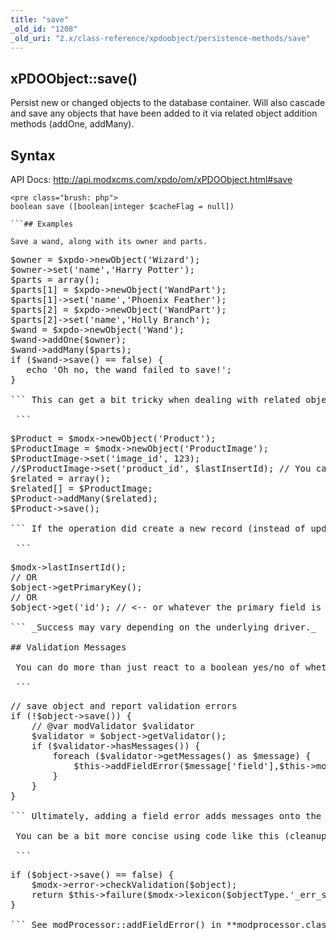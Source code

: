 ```yaml
---
title: "save"
_old_id: "1208"
_old_uri: "2.x/class-reference/xpdoobject/persistence-methods/save"
---
```


## xPDOObject::save()

 Persist new or changed objects to the database container. Will also cascade and save any objects that have been added to it via related object addition methods (addOne, addMany).

## Syntax

 API Docs: <http://api.modxcms.com/xpdo/om/xPDOObject.html#save>

 ```
<pre class="brush: php">
boolean save ([boolean|integer $cacheFlag = null])

```## Examples

 Save a wand, along with its owner and parts.

 ```
<pre class="brush: php">
$owner = $xpdo->newObject('Wizard');
$owner->set('name','Harry Potter');
$parts = array();
$parts[1] = $xpdo->newObject('WandPart');
$parts[1]->set('name','Phoenix Feather');
$parts[2] = $xpdo->newObject('WandPart');
$parts[2]->set('name','Holly Branch');
$wand = $xpdo->newObject('Wand');
$wand->addOne($owner);
$wand->addMany($parts);
if ($wand->save() == false) {
   echo 'Oh no, the wand failed to save!';
}

``` This can get a bit tricky when dealing with related objects, but you can skip a few steps (provided that you have defined your relation properly). For example, normally when dealing with join tables, you need to know the primary key from the related tables before you can add a row there. However, with xPDO, you can omit the primary key from one table when you reference the related table via addMany() or addOne().

 ```
<pre class="brush: php">
$Product = $modx->newObject('Product');
$ProductImage = $modx->newObject('ProductImage');
$ProductImage->set('image_id', 123);
//$ProductImage->set('product_id', $lastInsertId); // You can skip this
$related = array();
$related[] = $ProductImage;
$Product->addMany($related);
$Product->save();

``` If the operation did create a new record (instead of updating an existing one), you can tie into the underlying [PDO::lastInsertId()](http://php.net/manual/en/pdo.lastinsertid.php) method:

 ```
<pre class="brush: php">
$modx->lastInsertId();
// OR
$object->getPrimaryKey();
// OR
$object->get('id'); // <-- or whatever the primary field is named

``` _Success may vary depending on the underlying driver._

## Validation Messages

 You can do more than just react to a boolean yes/no of whether your object saved correctly. You can also return some messages about what exactly was problematic.

 ```
<pre class="brush: php">
// save object and report validation errors
if (!$object->save()) {
    // @var modValidator $validator
    $validator = $object->getValidator();
    if ($validator->hasMessages()) {
        foreach ($validator->getMessages() as $message) {
            $this->addFieldError($message['field'],$this->modx->lexicon($message['message']));
        }
    }
}

``` Ultimately, adding a field error adds messages onto the MODX error stack ($modx->errors). Each message is an associative array with an id and a msg.

 You can be a bit more concise using code like this (cleanup needed):

 ```
<pre class="brush: php">
if ($object->save() == false) {
    $modx->error->checkValidation($object);
    return $this->failure($modx->lexicon($objectType.'_err_save'));
}

``` See modProcessor::addFieldError() in **modprocessor.class.php** and modError::addField() in **error/moderror.class.php**